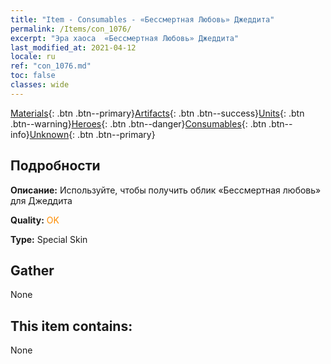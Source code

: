 ```yaml
---
title: "Item - Consumables - «Бессмертная Любовь» Джеддита"
permalink: /Items/con_1076/
excerpt: "Эра хаоса  «Бессмертная Любовь» Джеддита"
last_modified_at: 2021-04-12
locale: ru
ref: "con_1076.md"
toc: false
classes: wide
---
```

 [Materials](/ru/Items/){: .btn .btn--primary}[Artifacts](/ru/Items/Artifacts/){: .btn .btn--success}[Units](/ru/Items/Units/){: .btn .btn--warning}[Heroes](/ru/Items/Heroes/){: .btn .btn--danger}[Consumables](/ru/Items/Consumables/){: .btn .btn--info}[Unknown](/ru/Items/Unknown/){: .btn .btn--primary}

## Подробности
 **Описание:** Используйте, чтобы получить облик «Бессмертная любовь» для Джеддита

 **Quality:** <span style="color: #FF8C00">OK</span>

 **Type:** Special Skin

## Gather

  None

## This item contains:

  None

